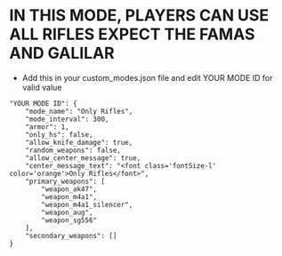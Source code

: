 <h1>IN THIS MODE, PLAYERS CAN USE ALL RIFLES EXPECT THE FAMAS AND GALILAR</h1>

- Add this in your custom_modes.json file and edit YOUR MODE ID for valid value
```
"YOUR MODE ID": {
    "mode_name": "Only Rifles",
    "mode_interval": 300,
    "armor": 1,
    "only_hs": false,
    "allow_knife_damage": true,
    "random_weapons": false,
    "allow_center_message": true,
    "center_message_text": "<font class='fontSize-l' color='orange'>Only Rifles</font>",
    "primary_weapons": [
        "weapon_ak47",
        "weapon_m4a1",
        "weapon_m4a1_silencer",
        "weapon_aug",
        "weapon_sg556"
    ],
    "secondary_weapons": []
}
```